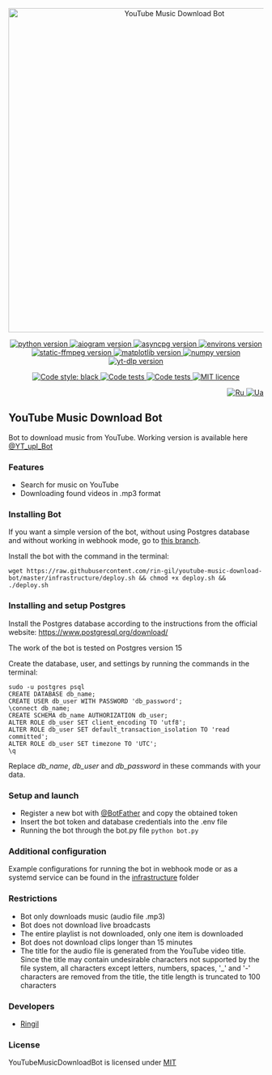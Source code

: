 <p align="center">
    <img src="https://repository-images.githubusercontent.com/558609537/96515af2-a015-4470-a760-448352f38a98" alt="YouTube Music Download Bot" width="640">
</p>

<p align="center">
    <a href="https://www.python.org/downloads/release/python-3110/">
        <img src="https://img.shields.io/badge/python-v3.11-informational" alt="python version">
    </a>
    <a href="https://pypi.org/project/aiogram/2.25.1/">
        <img src="https://img.shields.io/badge/aiogram-v2.25.1-informational" alt="aiogram version">
    </a>
    <a href="https://pypi.org/project/asyncpg/0.28.0/">
        <img src="https://img.shields.io/badge/asyncpg-v0.28.0-informational" alt="asyncpg version">
    </a>
    <a href="https://pypi.org/project/environs/9.5.0/">
        <img src="https://img.shields.io/badge/environs-v9.5.0-informational" alt="environs version">
    <a href="https://pypi.org/project/imageio-ffmpeg/0.4.8/">
        <img src="https://img.shields.io/badge/imageio_ffmpeg-v0.4.8-informational" alt="static-ffmpeg version">
    </a>
    </a>
    <a href="https://pypi.org/project/matplotlib/3.7.2/">
        <img src="https://img.shields.io/badge/matplotlib-v3.7.2-informational" alt="matplotlib version">
    </a>
    <a href="https://pypi.org/project/numpy/1.25.2/">
        <img src="https://img.shields.io/badge/numpy-v1.25.2-informational" alt="numpy version">
    </a>
    <a href="https://pypi.org/project/yt-dlp/22023.7.6/">
        <img src="https://img.shields.io/badge/yt_dlp-v2023.7.6-informational" alt="yt-dlp version">
    </a>
</p>

<p align="center">
    <a href="https://github.com/psf/black">
        <img alt="Code style: black" src="https://img.shields.io/badge/code%20style-black-black.svg">
    </a>
    <a href="https://github.com/rin-gil/youtube-music-download-bot/actions/workflows/tests.yml">
        <img src="https://github.com/rin-gil/youtube-music-download-bot/actions/workflows/tests.yml/badge.svg" alt="Code tests">
    </a>
    <a href="https://github.com/rin-gil/youtube-music-download-bot/actions/workflows/codeql.yml">
        <img src="https://github.com/rin-gil/youtube-music-download-bot/actions/workflows/codeql.yml/badge.svg" alt="Code tests">
    </a>
    <a href="https://github.com/rin-gil/youtube-music-download-bot/blob/master/LICENCE">
        <img src="https://img.shields.io/badge/licence-MIT-success" alt="MIT licence">
    </a>
</p>

<p align="right">
    <a href="https://github.com/rin-gil/youtube-music-download-bot/blob/master/README.ru.md">
        <img src="https://raw.githubusercontent.com/rin-gil/rin-gil/main/assets/img/icons/flags/russia_24x24.png" alt="Ru">
    </a>
    <a href="https://github.com/rin-gil/youtube-music-download-bot/blob/master/README.ua.md">
        <img src="https://raw.githubusercontent.com/rin-gil/rin-gil/main/assets/img/icons/flags/ukraine_24x24.png" alt="Ua">
    </a>
</p>

## YouTube Music Download Bot

Bot to download music from YouTube. Working version is available here [@YT_upl_Bot](https://t.me/YT_upl_Bot)

### Features

* Search for music on YouTube
* Downloading found videos in .mp3 format

### Installing Bot

If you want a simple version of the bot, without using Postgres database and without working in webhook mode, go to [this branch](https://github.com/rin-gil/youtube-music-download-bot/tree/simple-with-sqlite-no-webhook).

Install the bot with the command in the terminal:

```
wget https://raw.githubusercontent.com/rin-gil/youtube-music-download-bot/master/infrastructure/deploy.sh && chmod +x deploy.sh && ./deploy.sh
```

### Installing and setup Postgres

Install the Postgres database according to the instructions from the official website: https://www.postgresql.org/download/

The work of the bot is tested on Postgres version 15

Create the database, user, and settings by running the commands in the terminal:

```
sudo -u postgres psql
CREATE DATABASE db_name;
CREATE USER db_user WITH PASSWORD 'db_password';
\connect db_name;
CREATE SCHEMA db_name AUTHORIZATION db_user;
ALTER ROLE db_user SET client_encoding TO 'utf8';
ALTER ROLE db_user SET default_transaction_isolation TO 'read committed';
ALTER ROLE db_user SET timezone TO 'UTC';
\q
```

Replace _db_name_, _db_user_ and _db_password_ in these commands with your data.

### Setup and launch

* Register a new bot with [@BotFather](https://t.me/BotFather) and copy the obtained token
* Insert the bot token and database credentials into the .env file
* Running the bot through the bot.py file `python bot.py`

### Additional configuration

Example configurations for running the bot in webhook mode or as a systemd service can be found in the [infrastructure](https://github.com/rin-gil/youtube-music-download-bot/tree/master/infrastructure) folder

### Restrictions

* Bot only downloads music (audio file .mp3)
* Bot does not download live broadcasts
* The entire playlist is not downloaded, only one item is downloaded
* Bot does not download clips longer than 15 minutes
* The title for the audio file is generated from the YouTube video title. Since the title may contain undesirable characters not supported by the file system, all characters except letters, numbers, spaces, '_' and '-' characters are removed from the title, the title length is truncated to 100 characters

### Developers

* [Ringil](https://github.com/rin-gil)

### License

YouTubeMusicDownloadBot is licensed under [MIT](https://github.com/rin-gil/youtube-music-download-bot/blob/master/LICENCE.md)
